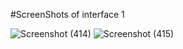 

#ScreenShots of interface 1

![Screenshot (414)](https://user-images.githubusercontent.com/100851647/193404743-99bd2606-4eb2-4238-b3d7-c774dc37c5c0.png)
![Screenshot (415)](https://user-images.githubusercontent.com/100851647/193404753-023a606f-9c86-42c8-a5d2-9eaf17a113cf.png)
